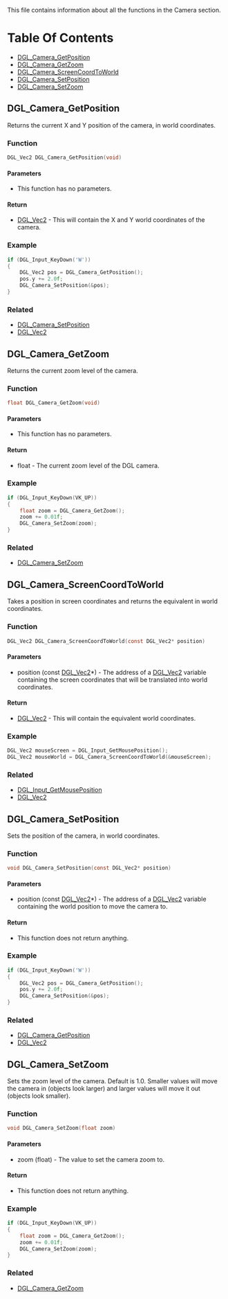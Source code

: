 This file contains information about all the functions in the Camera section.

# Table Of Contents

- [DGL_Camera_GetPosition](#dgl_camera_getposition)
- [DGL_Camera_GetZoom](#dgl_camera_getzoom)
- [DGL_Camera_ScreenCoordToWorld](#dgl_camera_screencoordtoworld)
- [DGL_Camera_SetPosition](#dgl_camera_setposition)
- [DGL_Camera_SetZoom](#dgl_camera_setzoom)


## DGL_Camera_GetPosition

Returns the current X and Y position of the camera, in world coordinates.

### Function

```C
DGL_Vec2 DGL_Camera_GetPosition(void)
```

#### Parameters

- This function has no parameters.

#### Return

- [DGL_Vec2](Types.md/#dgl_vec2) - This will contain the X and Y world coordinates of the camera.

### Example

```C
if (DGL_Input_KeyDown('W'))
{
    DGL_Vec2 pos = DGL_Camera_GetPosition();
    pos.y += 2.0f;
    DGL_Camera_SetPosition(&pos);
}
```

### Related

- [DGL_Camera_SetPosition](#dgl_camera_setposition)
- [DGL_Vec2](Types.md/#dgl_vec2)

## DGL_Camera_GetZoom

Returns the current zoom level of the camera.

### Function

```C
float DGL_Camera_GetZoom(void)
```

#### Parameters

- This function has no parameters.

#### Return

- float - The current zoom level of the DGL camera.

### Example

```C
if (DGL_Input_KeyDown(VK_UP))
{
    float zoom = DGL_Camera_GetZoom();
    zoom += 0.01f;
    DGL_Camera_SetZoom(zoom);
}
```

### Related

- [DGL_Camera_SetZoom](#dgl_camera_setzoom)

## DGL_Camera_ScreenCoordToWorld

Takes a position in screen coordinates and returns the equivalent in world coordinates.

### Function

```C
DGL_Vec2 DGL_Camera_ScreenCoordToWorld(const DGL_Vec2* position)
```

#### Parameters

- position (const [DGL_Vec2](Types.md/#dgl_vec2)*) - The address of a [DGL_Vec2](Types.md/#dgl_vec2) variable containing the screen coordinates that will be translated into world coordinates.

#### Return

- [DGL_Vec2](Types.md/#dgl_vec2) - This will contain the equivalent world coordinates.

### Example

```C
DGL_Vec2 mouseScreen = DGL_Input_GetMousePosition();
DGL_Vec2 mouseWorld = DGL_Camera_ScreenCoordToWorld(&mouseScreen);
```

### Related

- [DGL_Input_GetMousePosition](Input.md/#dgl_input_getmouseposition)
- [DGL_Vec2](Types.md/#dgl_vec2)

## DGL_Camera_SetPosition

Sets the position of the camera, in world coordinates.

### Function

```C
void DGL_Camera_SetPosition(const DGL_Vec2* position)
```

#### Parameters

- position (const [DGL_Vec2](Types.md/#dgl_vec2)*) - The address of a [DGL_Vec2](Types.md/#dgl_vec2) variable containing the world position to move the camera to.

#### Return

- This function does not return anything.

### Example

```C
if (DGL_Input_KeyDown('W'))
{
    DGL_Vec2 pos = DGL_Camera_GetPosition();
    pos.y += 2.0f;
    DGL_Camera_SetPosition(&pos);
}
```

### Related

- [DGL_Camera_GetPosition](#dgl_camera_getposition)
- [DGL_Vec2](Types.md/#dgl_vec2)

## DGL_Camera_SetZoom

Sets the zoom level of the camera. Default is 1.0. Smaller values will move the camera in (objects look larger) and larger values will move it out (objects look smaller).

### Function

```C
void DGL_Camera_SetZoom(float zoom)
```

#### Parameters

- zoom (float) - The value to set the camera zoom to.

#### Return

- This function does not return anything.

### Example

```C
if (DGL_Input_KeyDown(VK_UP))
{
    float zoom = DGL_Camera_GetZoom();
    zoom += 0.01f;
    DGL_Camera_SetZoom(zoom);
}
```

### Related

- [DGL_Camera_GetZoom](#dgl_camera_getzoom)